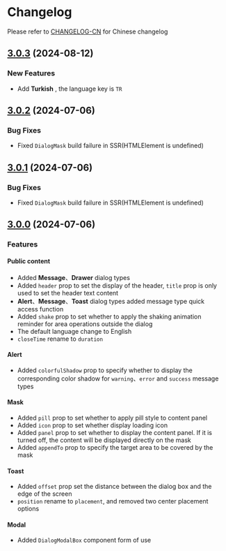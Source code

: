 # Changelog

Please refer to [CHANGELOG-CN](CHANGELOG-CN.md) for Chinese changelog

## [3.0.3](https://github.com/TerryZ/v-dialogs/compare/v3.0.2...v3.0.3) (2024-08-12)

### New Features

- Add **Turkish** , the language key is `TR`

## [3.0.2](https://github.com/TerryZ/v-dialogs/compare/v3.0.1...v3.0.2) (2024-07-06)

### Bug Fixes

- Fixed `DialogMask` build failure in SSR(HTMLElement is undefined)

## [3.0.1](https://github.com/TerryZ/v-dialogs/compare/v3.0.0...v3.0.1) (2024-07-06)

### Bug Fixes

- Fixed `DialogMask` build failure in SSR(HTMLElement is undefined)

## [3.0.0](https://github.com/TerryZ/v-dialogs/compare/v2.2.0...v3.0.0) (2024-07-06)

### Features

#### Public content

- Added **Message**、**Drawer** dialog types
- Added `header` prop to set the display of the header, `title` prop is only used to set the header text content
- **Alert**、**Message**、**Toast** dialog types added message type quick access function
- Added `shake` prop to set whether to apply the shaking animation reminder for area operations outside the dialog
- The default language change to English
- `closeTime` rename to `duration`

#### Alert

- Added `colorfulShadow` prop to specify whether to display the corresponding color shadow for `warning`、`error` and `success` message types

#### Mask

- Added `pill` prop to set whether to apply pill style to content panel
- Added `icon` prop to set whether display loading icon
- Added `panel` prop to set whether to display the content panel. If it is turned off, the content will be displayed directly on the mask
- Added `appendTo` prop to specify the target area to be covered by the mask

#### Toast

- Added `offset` prop set the distance between the dialog box and the edge of the screen
- `position` rename to `placement`, and removed two center placement options

#### Modal

- Added `DialogModalBox` component form of use

